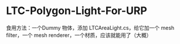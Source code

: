 # LTC-Polygon-Light-For-URP
食用方法：一个Dummy 物体，添加 LTCAreaLight.cs，给它加一个 mesh filter，一个 mesh renderer，一个材质，应该就能用了（大概）
